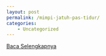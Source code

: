 ```yaml
---
layout: post
permalink: /mimpi-jatuh-pas-tidur/
categories:
    - Uncategorized
---
```


[Baca Selengkapnya](/03)